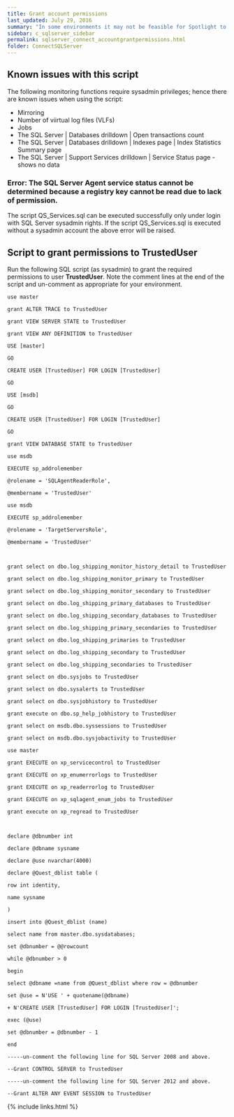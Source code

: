 ```yaml
---
title: Grant account permissions
last_updated: July 29, 2016
summary: "In some environments it may not be feasible for Spotlight to connect to the SQL Server instance server with an account that is a member of the sysadmin server role. The following instructions are provided for these environments. Note that there are known issues with this procedure as documented below."
sidebar: c_sqlserver_sidebar
permalink: sqlserver_connect_accountgrantpermissions.html
folder: ConnectSQLServer
---
```



## Known issues with this script

The following monitoring functions require sysadmin privileges; hence there are known issues when using the script:

* Mirroring
* Number of viirtual log files (VLFs)
* Jobs
* The SQL Server \| Databases drilldown \| Open transactions count
* The SQL Server \| Databases drilldown \| Indexes page \| Index Statistics Summary page
* The SQL Server \| Support Services drilldown \| Service Status page - shows no data

### Error: The SQL Server Agent service status cannot be determined because a registry key cannot be read due to lack of permission.

The script QS_Services.sql can be executed successfully only under login with SQL Server sysadmin rights. If the script QS_Services.sql is executed without a sysadmin account the above error will be raised.


## Script to grant permissions to TrustedUser

Run the following SQL script (as sysadmin) to grant the required permissions to user **TrustedUser**. Note the comment lines at the end of the script and un-comment as appropriate for your environment.

```
use master

grant ALTER TRACE to TrustedUser

grant VIEW SERVER STATE to TrustedUser

grant VIEW ANY DEFINITION to TrustedUser

USE [master]

GO

CREATE USER [TrustedUser] FOR LOGIN [TrustedUser]

GO

USE [msdb]

GO

CREATE USER [TrustedUser] FOR LOGIN [TrustedUser]

GO

grant VIEW DATABASE STATE to TrustedUser

use msdb

EXECUTE sp_addrolemember

@rolename = 'SQLAgentReaderRole',

@membername = 'TrustedUser'

use msdb

EXECUTE sp_addrolemember

@rolename = 'TargetServersRole',

@membername = 'TrustedUser'



grant select on dbo.log_shipping_monitor_history_detail to TrustedUser

grant select on dbo.log_shipping_monitor_primary to TrustedUser

grant select on dbo.log_shipping_monitor_secondary to TrustedUser

grant select on dbo.log_shipping_primary_databases to TrustedUser

grant select on dbo.log_shipping_secondary_databases to TrustedUser

grant select on dbo.log_shipping_primary_secondaries to TrustedUser

grant select on dbo.log_shipping_primaries to TrustedUser

grant select on dbo.log_shipping_secondary to TrustedUser

grant select on dbo.log_shipping_secondaries to TrustedUser

grant select on dbo.sysjobs to TrustedUser

grant select on dbo.sysalerts to TrustedUser

grant select on dbo.sysjobhistory to TrustedUser

grant execute on dbo.sp_help_jobhistory to TrustedUser

grant select on msdb.dbo.syssessions to TrustedUser

grant select on msdb.dbo.sysjobactivity to TrustedUser

use master

grant EXECUTE on xp_servicecontrol to TrustedUser

grant EXECUTE on xp_enumerrorlogs to TrustedUser

grant EXECUTE on xp_readerrorlog to TrustedUser

grant EXECUTE on xp_sqlagent_enum_jobs to TrustedUser

grant execute on xp_regread to TrustedUser



declare @dbnumber int

declare @dbname sysname

declare @use nvarchar(4000)

declare @Quest_dblist table (

row int identity,

name sysname

)

insert into @Quest_dblist (name)

select name from master.dbo.sysdatabases;

set @dbnumber = @@rowcount

while @dbnumber > 0

begin

select @dbname =name from @Quest_dblist where row = @dbnumber

set @use = N'USE ' + quotename(@dbname)

+ N'CREATE USER [TrustedUser] FOR LOGIN [TrustedUser]';

exec (@use)

set @dbnumber = @dbnumber - 1

end

-----un-comment the following line for SQL Server 2008 and above.

--Grant CONTROL SERVER to TrustedUser

-----un-comment the following line for SQL Server 2012 and above.

--Grant ALTER ANY EVENT SESSION to TrustedUser
```

{% include links.html %}
